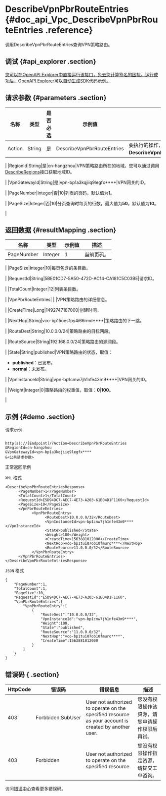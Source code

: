 # DescribeVpnPbrRouteEntries {#doc_api_Vpc_DescribeVpnPbrRouteEntries .reference}

调用DescribeVpnPbrRouteEntries查询VPN策略路由。

## 调试 {#api_explorer .section}

[您可以在OpenAPI Explorer中直接运行该接口，免去您计算签名的困扰。运行成功后，OpenAPI Explorer可以自动生成SDK代码示例。](https://api.aliyun.com/#product=Vpc&api=DescribeVpnPbrRouteEntries&type=RPC&version=2016-04-28)

## 请求参数 {#parameters .section}

|名称|类型|是否必选|示例值|描述|
|--|--|----|---|--|
|Action|String|是|DescribeVpnPbrRouteEntries|要执行的操作，取值：**DescribeVpnPbrRouteEntries**。

 |
|RegionId|String|是|cn-hangzhou|VPN策略路由所在的地域。您可以通过调用[DescribeRegions](~~36063~~)接口获取地域ID。

 |
|VpnGatewayId|String|是|vpn-bp1a3kqjiiq9legfx\*\*\*\*|VPN网关的ID。

 |
|PageNumber|Integer|否|10|列表的页码，默认值为**1**。

 |
|PageSize|Integer|否|10|分页查询时每页的行数，最大值为**50**，默认值为**10**。

 |

## 返回数据 {#resultMapping .section}

|名称|类型|示例值|描述|
|--|--|---|--|
|PageNumber|Integer|1|当前页码。

 |
|PageSize|Integer|10|每页包含的条目数。

 |
|RequestId|String|5BE01CD7-5A50-472D-AC14-CA181C5C03BE|请求ID。

 |
|TotalCount|Integer|12|列表条目数。

 |
|VpnPbrRouteEntries| | |VPN策略路由的详细信息。

 |
|CreateTime|Long|1492747187000|创建时间。

 |
|NextHop|String|vco-bp15oes1py4i66rmd\*\*\*\*|策略路由的下一跳。

 |
|RouteDest|String|10.0.0.0/24|策略路由的目标网段。

 |
|RouteSource|String|192.168.0.0/24|策略路由的源网段。

 |
|State|String|published|VPN策略路由的状态，取值：

 -   **published**：已发布。
-   **normal**：未发布。

 |
|VpnInstanceId|String|vpn-bp1cmw7jh1nfe43m9\*\*\*\*|VPN网关的ID。

 |
|Weight|Integer|0|策略路由的权重值，取值：**0**|**100**。

 |

## 示例 {#demo .section}

请求示例

``` {#request_demo}

http(s)://[Endpoint]/?Action=DescribeVpnPbrRouteEntries
&RegionId=cn-hangzhou
&VpnGatewayId=vpn-bp1a3kqjiiq9legfx****
&<公共请求参数>

```

正常返回示例

`XML` 格式

``` {#xml_return_success_demo}
<DescribeVpnPbrRouteEntriesResponse>
	  <PageNumber>1</PageNumber>
	  <TotalCount>1</TotalCount>
	  <RequestId>E5D94DC7-AEC7-4E73-A203-61B04D1F1160</RequestId>
	  <PageSize>10</PageSize>
	  <VpnPbrRouteEntries>
		    <VpnPbrRouteEntry>
			      <RouteDest>10.0.0.0/32</RouteDest>
			      <VpnInstanceId>vpn-bp1cmw7jh1nfe43m9****</VpnInstanceId>
			      <State>published</State>
			      <Weight>100</Weight>
			      <CreateTime>1563881012000</CreateTime>
			      <NextHop>vco-bp1tui07ob10fmuro****</NextHop>
			      <RouteSource>11.0.0.0/32</RouteSource>
		    </VpnPbrRouteEntry>
	  </VpnPbrRouteEntries>
</DescribeVpnPbrRouteEntriesResponse>
```

`JSON` 格式

``` {#json_return_success_demo}
{
	"PageNumber":1,
	"TotalCount":1,
	"PageSize":10,
	"RequestId":"E5D94DC7-AEC7-4E73-A203-61B04D1F1160",
	"VpnPbrRouteEntries":{
		"VpnPbrRouteEntry":[
			{
				"RouteDest":"10.0.0.0/32",
				"VpnInstanceId":"vpn-bp1cmw7jh1nfe43m9****",
				"Weight":100,
				"State":"published",
				"RouteSource":"11.0.0.0/32",
				"NextHop":"vco-bp1tui07ob10fmuro****",
				"CreateTime":1563881012000
			}
		]
	}
}
```

## 错误码 { .section}

|HttpCode|错误码|错误信息|描述|
|--------|---|----|--|
|403|Forbbiden.SubUser|User not authorized to operate on the specified resource as your account is created by another user.|您没有权限操作该资源，请您申请操作权限后再试。|
|403|Forbidden|User not authorized to operate on the specified resource.|您没有权限操作指定资源，请提交工单咨询。|

访问[错误中心](https://error-center.aliyun.com/status/product/Vpc)查看更多错误码。

